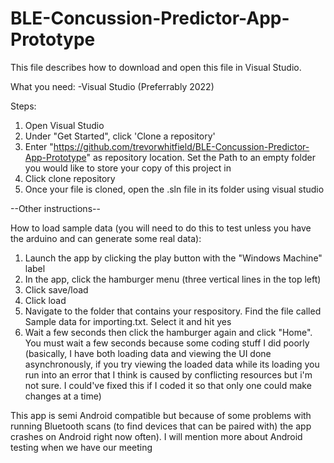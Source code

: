 # BLE-Concussion-Predictor-App-Prototype

This file describes how to download and open this file in Visual Studio.

What you need:
-Visual Studio (Preferrably 2022)

Steps:
1.  Open Visual Studio
2.  Under "Get Started", click 'Clone a repository'
3.  Enter "https://github.com/trevorwhitfield/BLE-Concussion-Predictor-App-Prototype" as repository location.  Set the Path to an empty folder you would like to store your copy of this project in
4.  Click clone repository
5.  Once your file is cloned, open the .sln file in its folder using visual studio

--Other instructions--

How to load sample data (you will need to do this to test unless you have the arduino and can generate some real data):
1. Launch the app by clicking the play button with the "Windows Machine" label
2. In the app, click the hamburger menu (three vertical lines in the top left)
3. Click save/load
4. Click load
5. Navigate to the folder that contains your respository.  Find the file called Sample data for importing.txt.  Select it and hit yes
6. Wait a few seconds then click the hamburger again and click "Home".  You must wait a few seconds because some coding stuff I did poorly (basically, I have both loading data and viewing the UI done asynchronously, if you try viewing the loaded data while its loading you run into an error that I think is caused by conflicting resources but i'm not sure.  I could've fixed this if I coded it so that only one could make changes at a time)

This app is semi Android compatible but because of some problems with running Bluetooth scans (to find devices that can be paired with) the app crashes on Android right now often).  I will mention more about Android testing when we have our meeting

